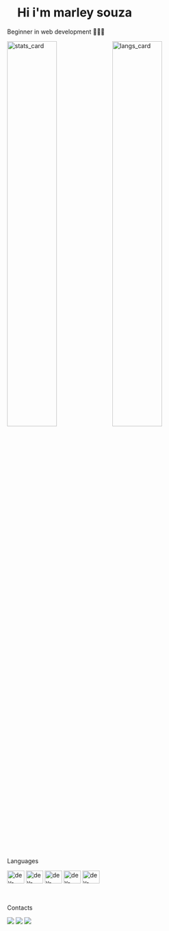 <div id="user-content-toc">
  <ul>
    <summary><h1>Hi i'm marley souza</h1></summary>
</div>

<div style-"display: inline_block">

  <p>Beginner in web development 👨🏾‍💻 </p>
  <img align="center" width="48%" src="https://github-readme-stats.vercel.app/api?username=marleysouza&show_icons=true&theme=dark" alt="stats_card" />
  <img align="center" width="48%" src="https://github-readme-stats.vercel.app/api/top-langs/?username=marleysouza&layout=compact&theme=dark" alt="langs_card" />
  
</div>

<div><br>
  
  <p>Languages<p>
  <img height="30px" width="40px" src="https://skillicons.dev/icons?i=html" alt="dev-lang">
  <img height="30px" width="40px" src="https://skillicons.dev/icons?i=css" alt="dev-lang">
  <img height="30px" width="40px" src="https://skillicons.dev/icons?i=js" alt="dev-lang">
  <img height="30px" width="40px" src="https://skillicons.dev/icons?i=react" alt="dev-lang">
  <img height="30px" width="40px" src="https://skillicons.dev/icons?i=nodejs" alt="dev-lang">

</div>

<div><br>
  
  <p>Contacts<p>
  <a href="https://www.linkedin.com/in/marley-souza-da-costa-41b606301"><img src="https://img.shields.io/badge/linkedin-0077B5?style=for-the-badge&logo=linkedin&logoColor=white"></a>
  <a href="mailto:ctt.marley@outlook.com"><img src="https://img.shields.io/badge/email-0264db?style=for-the-badge&logo=microsoft&logoColor=white"></a>
  <a href="https://www.instagram.com/marley_developer?igsh=cHk5cnk0ZW83ZXVp"><img src="https://img.shields.io/badge/Instagram-C13584?style=for-the-badge&logo=instagram&logoColor=white"></a>
    
</div>
